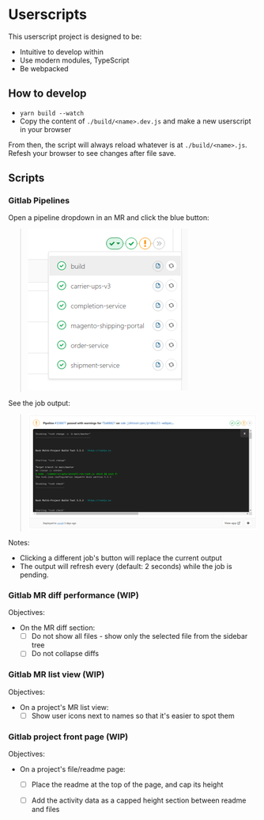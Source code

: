 # Userscripts

This userscript project is designed to be:
- Intuitive to develop within
- Use modern modules, TypeScript
- Be webpacked

## How to develop

- `yarn build --watch`
- Copy the content of `./build/<name>.dev.js` and make a new userscript in your browser

From then, the script will always reload whatever is at `./build/<name>.js`.
Refesh your browser to see changes after file save.

## Scripts

### Gitlab Pipelines

Open a pipeline dropdown in an MR and click the blue button:

> ![./src/gitlabPipelines/docs/buttons.png](./src/gitlabPipelines/docs/buttons.png)

See the job output:

> ![./src/gitlabPipelines/docs/output.png](./src/gitlabPipelines/docs/output.png)


Notes:
- Clicking a different job's button will replace the current output
- The output will refresh every (default: 2 seconds) while the job is pending.

### Gitlab MR diff performance (WIP)

Objectives:
- On the MR diff section:
  - [ ] Do not show all files - show only the selected file from the sidebar tree
  - [ ] Do not collapse diffs

### Gitlab MR list view (WIP)

Objectives:
- On a project's MR list view:
  - [ ] Show user icons next to names so that it's easier to spot them

### Gitlab project front page (WIP)

Objectives:
- On a project's file/readme page:
  - [ ] Place the readme at the top of the page, and cap its height
  - [ ] Add the activity data as a capped height section between readme and files

